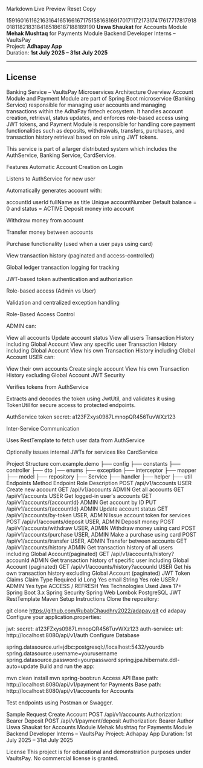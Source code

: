 Markdown Live Preview
Reset
Copy

159160161162163164165166167175158168169170171172173174176177178179180181182183184185186187188189190
**Uswa Shaukat**  for Accounts Module <br>
**Mehak Mushtaq** for Payments Module
Backend Developer Interns – VaultsPay  
Project: **Adhapay App**  
Duration: **1st July 2025 – 31st July 2025**

---

##  License


Banking Service – VaultsPay Microservices Architecture
Overview
Account Module and Payment Module are part of Spring Boot microservice (Banking Service) responsible for managing user accounts and managing transactions within the AdhaPay fintech ecosystem. It handles account creation, retrieval, status updates, and enforces role-based access using JWT tokens, and Payment Module is responsible for handling core payment functionalities such as deposits, withdrawals, transfers, purchases, and transaction history retrieval based on role using JWT tokens.

This service is part of a larger distributed system which includes the AuthService, Banking Service, CardService.

Features
Automatic Account Creation on Login

Listens to AuthService for new user

Automatically generates account with:

accountId
userId
fullName as title
Unique accountNumber
Default balance = 0 and status = ACTIVE
Deposit money into account

Withdraw money from account

Transfer money between accounts

Purchase functionality (used when a user pays using card)

View transaction history (paginated and access-controlled)

Global ledger transaction logging for tracking

JWT-based token authentication and authorization

Role-based access (Admin vs User)

Validation and centralized exception handling

Role-Based Access Control

ADMIN can:

View all accounts
Update account status
View all users Transaction History including Global Account
View any specific user Transaction History including Global Account
View his own Transaction History including Global Account
USER can:

View their own accounts
Create single account
View his own Transaction History excluding Global Account
JWT Security

Verifies tokens from AuthService

Extracts and decodes the token using JwtUtil, and validates it using TokenUtil for secure access to protected endpoints.

AuthService token secret: a123FZxys0987LmnopQR456TuvWXz123

Inter-Service Communication

Uses RestTemplate to fetch user data from AuthService

Optionally issues internal JWTs for services like CardService

Project Structure
com.example.demo
├── config
├── constants
├── controller
├── dto
│── enums
├── exception
├── interceptor
├── mapper
├── model
├── repository
├── Service
    ├── handler
    ├── helper
├── util
Endpoints
Method	Endpoint	Role	Description
POST	/api/v1/accounts	USER	Create new account
GET	/api/v1/accounts	ADMIN	Get all accounts
GET	/api/v1/accounts	USER	Get logged-in user's accounts
GET	/api/v1/accounts/{accountId}	ADMIN	Get account by ID
PUT	/api/v1/accounts/{accountId}	ADMIN	Update account status
GET	/api/v1/accounts/by-token	USER, ADMIN	Issue account token for services
POST	/api/v1/accounts/deposit	USER, ADMIN	Deposit money
POST	/api/v1/accounts/withdraw	USER, ADMIN	Withdraw money using card
POST	/api/v1/accounts/purchase	USER, ADMIN	Make a purchase using card
POST	/api/v1/accounts/transfer	USER, ADMIN	Transfer between accounts
GET	/api/v1/accounts/history	ADMIN	Get transaction history of all users including Global Account(paginated)
GET	/api/v1/accounts/history?accounId	ADMIN	Get transaction history of specific user including Global Account (paginated)
GET	/api/v1/accounts/history?accounId	USER	Get his own transaction history excluding Global Account (paginated)
JWT Token Claims
Claim	Type	Required
id	Long	Yes
email	String	Yes
role	USER / ADMIN	Yes
type	ACCESS / REFRESH	Yes
Technologies Used
Java 17+
Spring Boot 3.x
Spring Security
Spring Web
Lombok
PostgreSQL
JWT
RestTemplate
Maven
Setup Instructions
Clone the repository:

git clone https://github.com/RubabChaudhry2022/adapay.git
cd adapay
Configure your application.properties:

jwt:
  secret: a123FZxys0987LmnopQR456TuvWXz123
auth-service:
  url: http://localhost:8080/api/v1/auth
Configure Database

spring.datasource.url=jdbc:postgresql://localhost:5432/yourdb
spring.datasource.username=yourusername
spring.datasource.password=yourpassword
spring.jpa.hibernate.ddl-auto=update
Build and run the app:

mvn clean install
mvn spring-boot:run
Access API Base path: http://localhost:8080/api/v1/payment for Payments Base path: http://localhost:8080/api/v1/accounts for Accounts

Test endpoints using Postman or Swagger.

Sample Request
Create Account
POST /api/v1/accounts
Authorization: Bearer <JWT>
Deposit
POST /api/v1/payment/deposit
Authorization: Bearer <JWT>
Author
Uswa Shaukat for Accounts Module
Mehak Mushtaq for Payments Module Backend Developer Interns – VaultsPay
Project: Adhapay App
Duration: 1st July 2025 – 31st July 2025

License
This project is for educational and demonstration purposes under VaultsPay. No commercial license is granted.

